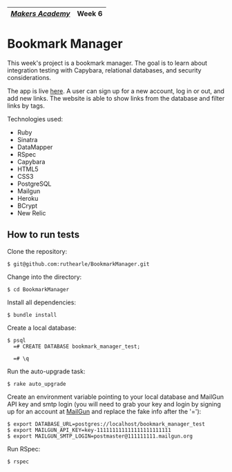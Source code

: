| [*Makers Academy*](http://www.makersacademy.com) | Week 6 |
| ---------------- | ------ |

Bookmark Manager
================
This week's project is a bookmark manager. The goal is to learn about integration testing with Capybara, relational databases, and security considerations.

The app is live [here](https://ruthsbmmanager.herokuapp.com/). A user can sign up for a new account, log in or out, and add new links. The website is able to show links from the database and filter links by tags.

Technologies used:
- Ruby
- Sinatra
- DataMapper
- RSpec
- Capybara
- HTML5
- CSS3
- PostgreSQL
- Mailgun
- Heroku
- BCrypt
- New Relic

How to run tests
----------------
Clone the repository:
```shell
$ git@github.com:ruthearle/BookmarkManager.git
```

Change into the directory:
```shell
$ cd BookmarkManager
```

Install all dependencies:
```shell
$ bundle install
```

Create a local database:
```shell
$ psql
  =# CREATE DATABASE bookmark_manager_test;

  =# \q
```

Run the auto-upgrade task:
```shell
$ rake auto_upgrade
```

Create an environment variable pointing to your local database and
MailGun API key and smtp login (you will need to grab your key and login by
signing up for an account at [MailGun](http://mailgun.com) and replace
the fake info after the '='):
```shell
$ export DATABASE_URL=postgres://localhost/bookmark_manager_test
$ export MAILGUN_API_KEY=key-111111111111111111111111
$ export MAILGUN_SMTP_LOGIN=postmaster@111111111.mailgun.org
```

Run RSpec:
```shell
$ rspec
```
